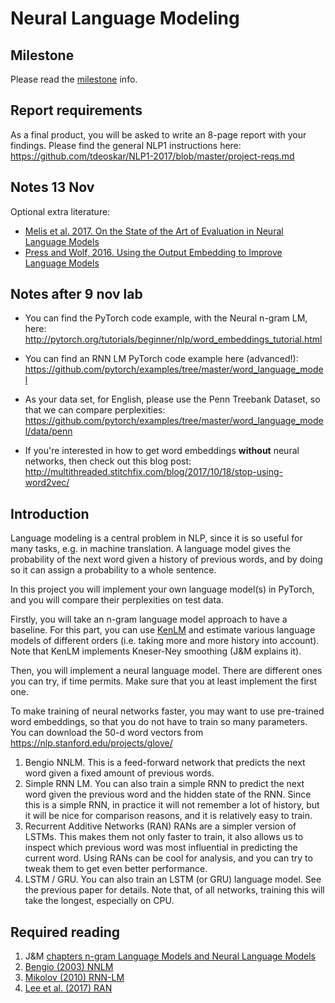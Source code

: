 # Neural Language Modeling

## Milestone

Please read the [milestone](milestone.md) info.

## Report requirements

As a final product, you will be asked to write an 8-page report with your findings.
Please find the general NLP1 instructions here: https://github.com/tdeoskar/NLP1-2017/blob/master/project-reqs.md

## Notes 13 Nov

Optional extra literature:

- [Melis et al. 2017. On the State of the Art of Evaluation in Neural Language Models](https://arxiv.org/abs/1707.05589)
- [Press and Wolf, 2016. Using the Output Embedding to Improve Language Models](https://arxiv.org/abs/1608.05859)

## Notes after 9 nov lab

 - You can find the PyTorch code example, with the Neural n-gram LM, here: http://pytorch.org/tutorials/beginner/nlp/word_embeddings_tutorial.html
 
 - You can find an RNN LM PyTorch code example here (advanced!): https://github.com/pytorch/examples/tree/master/word_language_model 
  
 - As your data set, for English, please use the Penn Treebank Dataset, so that we can compare perplexities: https://github.com/pytorch/examples/tree/master/word_language_model/data/penn
  
 - If you're interested in how to get word embeddings **without** neural networks, then check out this blog post: http://multithreaded.stitchfix.com/blog/2017/10/18/stop-using-word2vec/

## Introduction

Language modeling is a central problem in NLP, since it is so useful for many tasks, e.g. in machine translation. 
A language model gives the probability of the next word given a history of previous words, 
and by doing so it can assign a probability to a whole sentence. 

In this project you will implement your own language model(s) in PyTorch, and you will compare their perplexities on test data.

Firstly, you will take an n-gram language model approach to have a baseline. 
For this part, you can use [KenLM](http://kheafield.com/code/kenlm/) and estimate various 
language models of different orders (i.e. taking more and more history into account). 
Note that KenLM implements Kneser-Ney smoothing (J&M explains it).

Then, you will implement a neural language model. There are different ones you can try, if time permits. 
Make sure that you at least implement the first one.

To make training of neural networks faster, you may want to use pre-trained word embeddings, so that you do not have to train so many parameters. You can download the 50-d word vectors from https://nlp.stanford.edu/projects/glove/ 

1. Bengio NNLM. This is a feed-forward network that predicts the next word given a fixed amount of previous words.
2. Simple RNN LM. You can also train a simple RNN to predict the next word given the previous word and the hidden state of the RNN. Since this is a simple RNN, in practice it will not remember a lot of history, but it will be nice for comparison reasons, and it is relatively easy to train.
3. Recurrent Additive Networks (RAN) RANs are a simpler version of LSTMs. This makes them not only faster to train, it also allows us to inspect which previous word was most influential in predicting the current word. Using RANs can be cool for analysis, and you can try to tweak them to get even better performance.
4. LSTM / GRU.  You can also train an LSTM (or GRU) language model. See the previous paper for details. Note that, of all networks, training this will take the longest, especially on CPU.

## Required reading

1. J&M [chapters n-gram Language Models and Neural Language Models](https://web.stanford.edu/~jurafsky/slp3/)
2. [Bengio (2003) NNLM](http://www.jmlr.org/papers/volume3/bengio03a/bengio03a.pdf)
3. [Mikolov (2010) RNN-LM](http://www.fit.vutbr.cz/research/groups/speech/publi/2010/mikolov_interspeech2010_IS100722.pdf)
4. [Lee et al. (2017) RAN](https://arxiv.org/abs/1705.07393)
